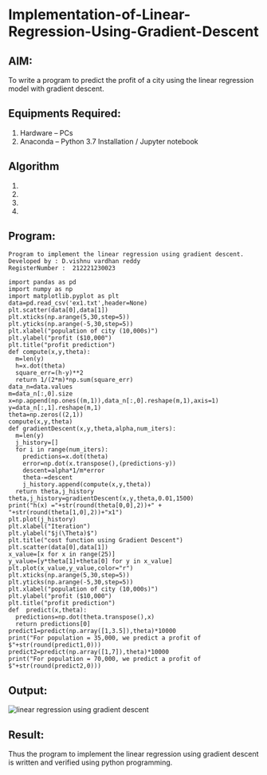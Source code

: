# Implementation-of-Linear-Regression-Using-Gradient-Descent

## AIM:
To write a program to predict the profit of a city using the linear regression model with gradient descent.

## Equipments Required:
1. Hardware – PCs
2. Anaconda – Python 3.7 Installation / Jupyter notebook

## Algorithm
1. 
2. 
3. 
4. 

## Program:
```
Program to implement the linear regression using gradient descent.
Developed by : D.vishnu vardhan reddy
RegisterNumber :  212221230023
```
```
import pandas as pd
import numpy as np
import matplotlib.pyplot as plt
data=pd.read_csv('ex1.txt',header=None)
plt.scatter(data[0],data[1])
plt.xticks(np.arange(5,30,step=5))
plt.yticks(np.arange(-5,30,step=5))
plt.xlabel("population of city (10,000s)")
plt.ylabel("profit ($10,000")
plt.title("profit prediction")
def compute(x,y,theta):
  m=len(y)
  h=x.dot(theta)
  square_err=(h-y)**2
  return 1/(2*m)*np.sum(square_err)
data_n=data.values
m=data_n[:,0].size
x=np.append(np.ones((m,1)),data_n[:,0].reshape(m,1),axis=1)
y=data_n[:,1].reshape(m,1)
theta=np.zeros((2,1))
compute(x,y,theta)
def gradientDescent(x,y,theta,alpha,num_iters):
  m=len(y)
  j_history=[]
  for i in range(num_iters):
    predictions=x.dot(theta)
    error=np.dot(x.transpose(),(predictions-y))
    descent=alpha*1/m*error
    theta-=descent
    j_history.append(compute(x,y,theta))
  return theta,j_history
theta,j_history=gradientDescent(x,y,theta,0.01,1500)
print("h(x) ="+str(round(theta[0,0],2))+" + "+str(round(theta[1,0],2))+"x1")
plt.plot(j_history)
plt.xlabel("Iteration")
plt.ylabel("$j(\Theta)$")
plt.title("cost function using Gradient Descent")
plt.scatter(data[0],data[1])
x_value=[x for x in range(25)]
y_value=[y*theta[1]+theta[0] for y in x_value]
plt.plot(x_value,y_value,color="r")
plt.xticks(np.arange(5,30,step=5))
plt.yticks(np.arange(-5,30,step=5))
plt.xlabel("population of city (10,000s)")
plt.ylabel("profit ($10,000")
plt.title("profit prediction")
def  predict(x,theta):
  predictions=np.dot(theta.transpose(),x)
  return predictions[0]
predict1=predict(np.array([1,3.5]),theta)*10000
print("For population = 35,000, we predict a profit of $"+str(round(predict1,0)))
predict2=predict(np.array([1,7]),theta)*10000
print("For population = 70,000, we predict a profit of $"+str(round(predict2,0)))
```

## Output:
![linear regression using gradient descent](sam.png)


## Result:
Thus the program to implement the linear regression using gradient descent is written and verified using python programming.
